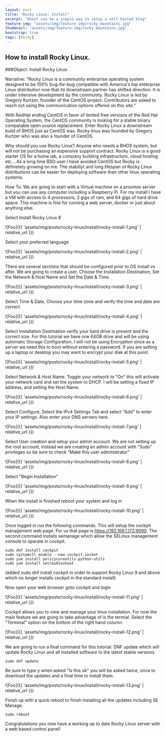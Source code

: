 ```yaml
---
layout: post
title: "Rocky Linux: Install"
excerpt: "Ghost can be a simple way to setup a self hosted blog"
feature-img: "assets/img/feature-img/rocky_mountains.jpg"
thumbnail: "assets/img/feature-img/rocky_mountains.jpg"
bootstrap: true
tags: [Rocky]
---
```


## How to install Rocky Linux.
###Object: Install Rocky Linux

Narrative: "Rocky Linux is a community enterprise operating system designed to be 100% bug-for-bug compatible with America's top enterprise Linux distribution now that its downstream partner has shifted direction. It is under intensive development by the community. Rocky Linux is led by Gregory Kurtzer, founder of the CentOS project. Contributors are asked to reach out using the communication options offered on this site."  

With RedHat ending CentOS in favor of limited free versions of the Red Hat Operating System, the CentOS community is looking for a stable binary compatable open source replacement.  Enter Rocky Linux a downstream build of RHOS just as CentOS was.  Rocky linux was founded by Gregory Kurtzer who was also a founder of CentOS.

Why should you use Rocky Linux?  Anyone who needs a RHOS system, but will not be purchasing an expensive support contract.  Rocky Linux is a good starter OS for a home lab, a company building infrastructure, cloud hosting etc...  As a long time BSD user I have avoided CentOS but Rocky is definetely growing on me.  The stabiliyt and long lifespan of Rocky Linux distributions can be easier for deploying software than other linux operating systems.

How To:  We are going to start with a Virtual machine on a proxmox server but you can use any computer including a Raspberry Pi.  For my install I have a VM with access to 4 processors, 2 gigs of ram, and 64 gigs of hard drive space.  This machine is fine for running a web server, docker or just about anything else.

Select Install Rocky Linux 8

![Foo]({{ 'assets/img/posts/rocky-linux/install/rocky-install-1.png' | relative_url }})

Select your preferred language

![Foo]({{ 'assets/img/posts/rocky-linux/install/rocky-install-2.png' | relative_url }})

There are several sections that should be configured prior to OS install vs after.  We are going to create a user, Choose the Installation Destination, Set the Network & Host Name and Set the Date & Time.

![Foo]({{ 'assets/img/posts/rocky-linux/install/rocky-install-3.png' | relative_url }})

Select Time & Date, Choose your time zone and verify the time and date are correct.

![Foo]({{ 'assets/img/posts/rocky-linux/install/rocky-install-4.png' | relative_url }})

Select Installation Destination verify your hard drive is present and the correct size.  For this tutorial we have one 64GB drive and will be using automatic Storage Configuration, I will not be using Encryption since as a server we need this to boot without entering a password.  If you are setting up a laptop or desktop you may want to encrypt your disk at this point.

![Foo]({{ 'assets/img/posts/rocky-linux/install/rocky-install-5.png' | relative_url }})

Select Network & Host Name.  Toggle your network to "On" this will activate your network card and set the system to DHCP.  I will be setting a fixed IP address, and setting the Host Name.

![Foo]({{ 'assets/img/posts/rocky-linux/install/rocky-install-6.png' | relative_url }})

Select Configure, Select the IPv4 Settings Tab and select "Add" to enter your IP settings.  Also enter your DNS servers here.

![Foo]({{ 'assets/img/posts/rocky-linux/install/rocky-install-7.png' | relative_url }})

Select User creation and setup your admin account.  We are not setting up the root account, instead we are creating an admin account with "Sudo" privileges so be sure to check "Make this user administrator"

![Foo]({{ 'assets/img/posts/rocky-linux/install/rocky-install-8.png' | relative_url }})

Select "Begin Installation"

![Foo]({{ 'assets/img/posts/rocky-linux/install/rocky-install-9.png' | relative_url }})

When the install is finished reboot your system and log in

![Foo]({{ 'assets/img/posts/rocky-linux/install/rocky-install-10.png' | relative_url }})

Once logged in run the following commands.  This will setup the cockpit management web page.  For us that page is https://192.168.1.172:9090.  The second command installs semanage which allow the SELinux management console to operate in cockpit.

```
sudo dnf install cockpit
sudo systemctl enable --now cockpit.socket
sudo yum install policycoreutils-python-utils
sudo yum install setroubleshoot
```
(added sudo dnf install cockpit in order to support Rocky Linux 9 and above which no longer installs cockpit in the standard install)

Now open your web browser goto cockpit and login

![Foo]({{ 'assets/img/posts/rocky-linux/install/rocky-install-11.png' | relative_url }})

Cockpit allows you to view and manage your linux installation.  For now the main feature we are going to take advantage of is the termial.  Select the "Terminal" option on the bottom of the right hand column.

![Foo]({{ 'assets/img/posts/rocky-linux/install/rocky-install-12.png' | relative_url }})

We are going to run a final command for this tutorial.  DNF update which will update Rocky Linux and all installed software to the latest stable versions.

```
sudo dnf update
```

Be sure to type y when asked "Is this ok" you will be asked twice, once to download the updates and a final time to install them.

![Foo]({{ 'assets/img/posts/rocky-linux/install/rocky-install-13.png' | relative_url }})

Finish up with a quick reboot to finish installing all the updates including SE Manage.

```
sudo reboot
```

Congratulations you now have a working up to date Rocky Linux server with a web based control panel!